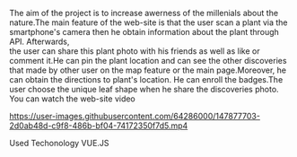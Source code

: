 The aim of the project is to increase awerness of the millenials about the nature.The main feature of the web-site is that 
the user scan a plant via the smartphone's camera then he obtain information about the plant through API. Afterwards,  
the user can share this plant photo with his friends as well as like or comment it.He can pin the plant location and can see the 
other discoveries that made by other user on the map feature or the main page.Moreover, he can obtain the directions to plant's location.
He can enroll the badges.The user choose the unique leaf shape when he share the discoveries photo.
You can watch the web-site video 

https://user-images.githubusercontent.com/64286000/147877703-2d0ab48d-c9f8-486b-bf04-74172350f7d5.mp4



Used Techonology
VUE.JS
